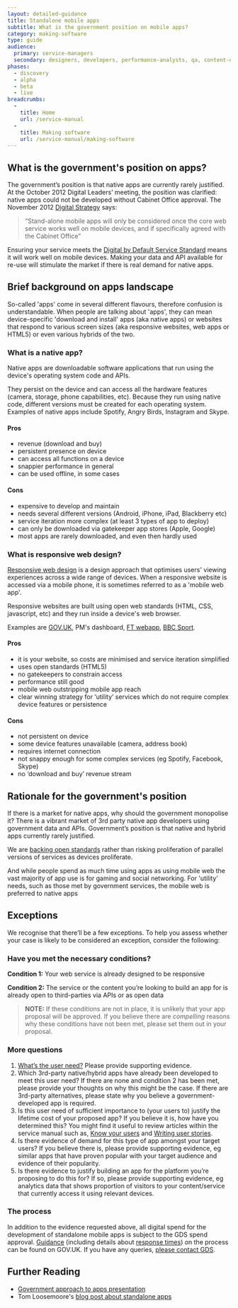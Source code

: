 ```yaml
---
layout: detailed-guidance
title: Standalone mobile apps
subtitle: What is the government position on mobile apps?
category: making-software
type: guide
audience:
  primary: service-managers
  secondary: designers, developers, performance-analysts, qa, content-designers
phases:
  - discovery
  - alpha
  - beta
  - live
breadcrumbs:
  -
    title: Home
    url: /service-manual
  -
    title: Making software
    url: /service-manual/making-software
---
```


## What is the government's position on apps?

The government’s position is that native apps are currently rarely justified. At the October 2012 Digital Leaders’ meeting, the position was clarified: native apps could not be developed without Cabinet Office approval. The November 2012 [Digital Strategy](http://www.publications.cabinetoffice.gov.uk/digital/strategy/) says:

> “Stand-alone mobile apps will only be considered once the core web service works well on mobile devices, and if specifically agreed with the Cabinet Office”

Ensuring your service meets the [Digital by Default Service Standard](/service-manual/digital-by-default) means it will work well on mobile devices. Making your data and API available for re-use will stimulate the market if there is real demand for native apps.

## Brief background on apps landscape

So-called 'apps' come in several different flavours, therefore confusion is understandable. When people are talking about 'apps', they can mean device-specific 'download and install' apps (aka native apps) or websites that respond to various screen sizes (aka responsive websites, web apps or HTML5) or even various hybrids of the two.

### What is a native app?

Native apps are downloadable software applications that run using the device's operating system code and APIs.

They persist on the device and can access all the hardware features (camera, storage, phone capabilities, etc). Because they run using native code, different versions must be created for each operating system. Examples of native apps include Spotify, Angry Birds, Instagram and Skype.

#### Pros
- revenue (download and buy)
- persistent presence on device
- can access all functions on a device
- snappier performance in general
- can be used offline, in some cases

#### Cons
- expensive to develop and maintain
- needs several different versions (Android, iPhone, iPad, Blackberry etc)
- service iteration more complex (at least 3 types of app to deploy)
- can only be downloaded via gatekeeper app stores (Apple, Google)
- most apps are rarely downloaded, and even then hardly used

### What is responsive web design?

[Responsive web design](/service-manual/making-software/progressive-enhancement.html) is a design approach that optimises users' viewing experiences across a wide range of devices. When a responsive website is accessed via a mobile phone, it is sometimes referred to as a 'mobile web app'.

Responsive websites are built using open web standards (HTML, CSS, javascript, etc) and they run inside a device's web browser.

Examples are [GOV.UK](https://www.gov.uk), PM's dashboard, [FT webapp](http://apps.ft.com/ftwebapp/), [BBC Sport](http://m.bbc.co.uk/sport).

#### Pros
- it is your website, so costs are minimised and service iteration simplified
- uses open standards (HTML5)
- no gatekeepers to constrain access
- performance still good
- mobile web outstripping mobile app reach
- clear winning strategy for ‘utility’ services which do not require complex device  features or persistence

#### Cons
- not persistent on device
- some device features unavailable (camera, address book)
- requires internet connection
- not snappy enough for some complex services (eg Spotify, Facebook, Skype)
- no ‘download and buy’ revenue stream

## Rationale for the government's position

If there is a market for native apps, why should the government monopolise it? There is a vibrant market of 3rd party native app developers using government data and APIs. Government’s position is that native and hybrid apps currently rarely justified.

We are [backing open standards](/service-manual/making-software/open-standards-and-licensing.html) rather than risking proliferation of parallel versions of services as devices proliferate.

And while people spend as much time using apps as using mobile web the vast majority of app use is for gaming and social networking. For 'utility' needs, such as those met by government services, the mobile web is preferred to native apps

## Exceptions

We recognise that there’ll be a few exceptions. To help you assess whether your case is likely to be considered an exception, consider the following:

### Have you met the necessary conditions?

**Condition 1:** Your web service is already designed to be responsive

**Condition 2:** The service or the content you’re looking to build an app for is already open to third-parties via APIs or as open data

> **NOTE:** If these conditions are not in place, it is unlikely that your app proposal will be approved. If you believe there are _compelling_ reasons why these conditions have not been met, please set them out in your proposal.

### More questions

1. [What’s the user need?](/service-manual/users/user-needs.html) Please provide supporting evidence.
2. Which 3rd-party native/hybrid apps have already been developed to meet this user need? If  there are none and condition 2 has been met, please provide your thoughts on why this might be the case. If there are 3rd-party alternatives, please state why you believe a government-developed app is required.
3. Is this user need of sufficient importance to (your users to) justify the lifetime cost of your proposed app? If you believe it is, how have you determined this? You might find it useful to review articles within the service manual such as, [Know your users](/service-manual/users) and [Writing user stories](/service-manual/agile/writing-user-stories.html).
4. Is there evidence of demand for this type of app amongst your target users? If you believe there is, please provide supporting evidence, eg similar apps that have proven popular with your target audience and evidence of their popularity.
5. Is there evidence to justify building an app for the platform you’re proposing to do this for? If so, please provide supporting evidence, eg analytics data that shows proportion of visitors to your content/service that currently access it using relevant devices.

### The process

In addition to the evidence requested above, all digital spend for the development of standalone mobile apps is subject to the GDS spend approval. [Guidance](https://www.gov.uk/government/publications/cabinet-office-controls-guidance-version-3-1) (including details about [response times](https://www.gov.uk/government/uploads/system/uploads/attachment_data/file/60699/Annex-4-2-Service-Level-Agreement.doc)) on the process can be found on GOV.UK. If you have any queries, [please contact GDS](mailto:pmo@digital.cabinet-office.gov.uk).

## Further Reading

* [Government approach to apps presentation](http://www.slideshare.net/DigEngHMG/government-approach-to-apps)
* Tom Loosemoore's [blog post about standalone apps](http://digital.cabinetoffice.gov.uk/2013/03/12/were-not-appy-not-appy-at-all/)
